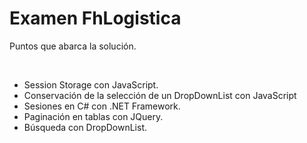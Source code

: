 # Examen FhLogistica
<p>Puntos que abarca la solución.</p><br/>
<ul>
  <li>Session Storage con JavaScript.</li>
  <li>Conservación de la selección de un DropDownList con JavaScript</li>
  <li>Sesiones en C# con .NET Framework.</li>
  <li>Paginación en tablas con JQuery.</li>
  <li>Búsqueda con DropDownList.</li>
</ul>
